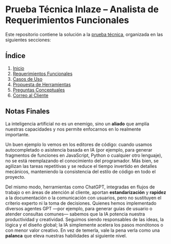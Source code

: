 # Prueba Técnica Inlaze – Analista de Requerimientos Funcionales

Este repositorio contiene la solución a la [prueba técnica](https://sportenlace-my.sharepoint.com/personal/y_carmona_inlaze_com/_layouts/15/onedrive.aspx?id=%2Fpersonal%2Fy%5Fcarmona%5Finlaze%5Fcom%2FDocuments%2FTalento%20Humano%20%28Contrataci%C3%B3n%29%2FDOCUMENTOS%20EMPLEADOS%2FSPORT%20ENLACE%20%20NUEVOS%20CONTRATOS%2F11%5FPRUEBAS%20Y%20PERFILES%2FPRUEBAS%2FPrueba%20T%C3%A9cnica%20%2D%20Analista%20de%20Requerimientos%2Epdf&parent=%2Fpersonal%2Fy%5Fcarmona%5Finlaze%5Fcom%2FDocuments%2FTalento%20Humano%20%28Contrataci%C3%B3n%29%2FDOCUMENTOS%20EMPLEADOS%2FSPORT%20ENLACE%20%20NUEVOS%20CONTRATOS%2F11%5FPRUEBAS%20Y%20PERFILES%2FPRUEBAS&ga=1&LOF=1), organizada en las siguientes secciones:

## Índice

1. [Inicio](./README.md)
2. [Requerimientos Funcionales](./Requerimientos.md)
3. [Casos de Uso](./Casos_de_Uso.md)
4. [Propuesta de Herramientas](./Herramientas.md)
5. [Preguntas Conceptuales](./Preguntas_Conceptuales.md)
6. [Correo al Cliente](./Correo_Cliente.md)


## Notas Finales

La inteligencia artificial no es un enemigo, sino un **aliado** que amplía nuestras capacidades y nos permite enfocarnos en lo realmente importante. 

Un buen ejemplo lo vemos en los editores de código: cuando usamos autocompletado o asistencia basada en IA (por ejemplo, para generar fragmentos de funciones en JavaScript, Python o cualquier otro lenguaje), no se está reemplazando el conocimiento del programador. Más bien, se agilizan las tareas repetitivas y se reduce el tiempo invertido en detalles mecánicos, manteniendo la consistencia del estilo de código en todo el proyecto.

Del mismo modo, herramientas como ChatGPT, integradas en flujos de trabajo o en áreas de atención al cliente, aportan **estandarización** y **rapidez** a la documentación o la comunicación con usuarios, pero no sustituyen el criterio experto ni la toma de decisiones. Quienes hemos implementado diversos agentes GPT —por ejemplo, para generar guías de usuario o atender consultas comunes— sabemos que la IA potencia nuestra productividad y creatividad. Seguimos siendo responsables de las ideas, la lógica y el diseño global; la IA simplemente acelera los pasos monótonos o con menor valor creativo. En vez de temerla, vale la pena verla como una **palanca** que eleva nuestras habilidades al siguiente nivel.
